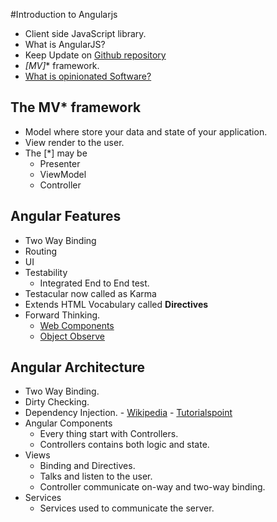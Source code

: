 #Introduction to Angularjs

- Client side JavaScript library.
- What is AngularJS?
- Keep Update on [Github repository](https://github.com/joeeames/AngularFundamentalsFiles)
- **[MV*]** framework.
- [What is opinionated Software?](https://gettingreal.37signals.com/ch04_Make_Opinionated_Software.php)


## The MV* framework

- Model where store your data and state of your application.
- View render to the user.
- The [*] may be
	- Presenter
	- ViewModel
	- Controller

## Angular Features

- Two Way Binding
- Routing
- UI
- Testability
	- Integrated End to End test.
- Testacular now called as Karma
- Extends HTML Vocabulary called **Directives**
- Forward Thinking.
	- [Web Components](https://www.w3.org/TR/components-intro/)
	- [Object Observe](http://wiki.ecmascript.org/doku.php?id=harmony:observe)

## Angular Architecture
 - Two Way Binding.
 - Dirty Checking.
 - Dependency Injection.
 		-	[Wikipedia](https://en.wikipedia.org/wiki/Dependency_injection)
 		-	[Tutorialspoint](https://www.tutorialspoint.com/angularjs/angularjs_dependency_injection.htm)
 - Angular Components
 	- Every thing start with Controllers.
 	- Controllers contains both logic and state.
 - Views
 	- Binding and Directives.
 	- Talks and listen to the user.
 	- Controller communicate on-way and two-way binding.
 - Services
 	- Services used to communicate the server.